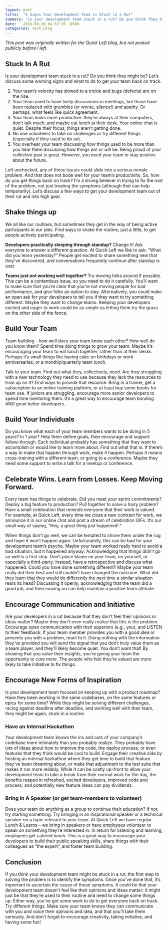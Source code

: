 ```yaml
---
layout: post
title:  "5 Signs Your Development Team is Stuck in a Rut"
summary: "Is your development team stuck in a rut? Do you think they might be? Let’s discuss some warning signs and what to do to get your team back on track."
date:   2016-08-30 04:52:35 -0600
categories: tech_blog
---
```

_This post was originally written for the Quick Left blog, but not posted publicly before I left._

## Stuck In A Rut

Is your development team stuck in a rut? Do you think they might be? Let’s discuss some warning signs and what to do to get your team back on track.

1.  Your team’s velocity has slowed to a trickle and bugs (defects) are on the rise.
2.  Your team used to have lively discussions in meetings, but those have been replaced with grumbles (or worse, _silence_!) and apathy. Or perhaps, what feels like quick agreement.
3.  Your team looks more productive: they’re always at their computers, don’t talk much, and maybe eat lunch at their desk. Your online chat is quiet. Despite their focus, things aren't getting done.
4.  No one volunteers to take on challenges or try different things (especially if they used to do so).
5.  You overhear your team discussing _how_ things used to be more than you hear them discussing how things _are_ or _will_ be. Being proud of your collective past is great. However, you need your team to stay positive about the future.

Left unchecked, any of these issues could slide into a serious morale problem. And that does not bode well for your team’s productivity. So, how do you get things back on track? I’m a strong believer in trying to fix the root of the problem, not just treating the symptoms (although that can help temporarily). Let’s discuss a few ways to get your development team out of their rut and into high gear.

## Shake things up

We all like our routines, but sometimes they get in the way of being active participants in our jobs. Find ways to shake the routine, just a little, to get people actively participating.

**Developers practically sleeping through standup?** Change it! Ask everyone to answer a different question. At Quick Left we like to ask: “What did you learn yesterday?” People get excited to share something new that they’ve discovered, and conversations frequently continue after standup is over.

**Teams just not working well together?** Try moving folks around if possible. This can be a contentious issue, so you need to do it carefully. You’ll want to make sure that you’re clear that you’re not moving people for bad performance, and give folks an option to stay. Alternatively, you could make an open ask for your developers to tell you if they want to try something different. Maybe they want to change teams. Keeping your developers excited and eager to work could be as simple as letting them try the grass on the other side of the fence.

## Build Your Team

Team building - how well does your team know each other? How well do you know them? Spend time doing things to grow your team. Maybe it’s encouraging your team to eat lunch together, rather than at their desks. Perhaps it’s small things like having cake on birthdays or work anniversaries, or a monthly/quarterly team lunch.

Talk to your team. Find out what they, collectively, need. Are they struggling with a new technology they need to use because they lack the resources to train up on it? Find ways to provide that resource. Bring in a trainer, get a subscription to an online training platform, or at least buy some books for team use. If juniors are struggling, encourage more senior developers to spend time mentoring them. It’s a great way to encourage team bonding AND grow better developers.

## Build Your Individuals

Do you know what each of your team members wants to be doing in 5 years? In 1 year? Help them define goals, then encourage and support follow-through. Each individual probably has something that they want to accomplish or would like to learn more about. Find out what that is. If there’s a way to make that happen through work, make it happen. Perhaps it means cross-training with a different team, or going to a conference. Maybe they need some support to write a talk for a meetup or conference.

## Celebrate Wins. Learn from Losses. Keep Moving Forward.

Every team has things to celebrate. Did you meet your sprint commitments? Deploy a big feature to production? Pull together to solve a hairy problem? Have a small celebration that reminds everyone that their work is valued. For example, at Quick Left, every time we close a new contract for work, we announce it in our online chat and post a stream of celebration GIFs. It’s our small way of saying, “Hey, a great thing just happened!.”

When things don’t go well, we can be tempted to shove them under the rug and hope it won’t happen again. Unfortunately, this can be bad for your development team’s psyche. Maybe your team worked really hard to avoid a bad situation, but it happened anyway. Acknowledging that things didn’t go so well is a first step. Don’t place blame on your team, on yourself, or especially a third-party. Instead, have a retrospective and discuss what happened. Could you have done something different? Maybe your team really did their best and still couldn’t have changed the outcome. What did they learn that they would do differently the _next_ time a similar situation rears its head? Discussing it openly, acknowledging that the team did a good job, and then moving on can help maintain a positive team attitude.

## Encourage Communication and Initiative

Are your developers in a rut because that they don't feel their opinions or ideas matter? Maybe they don’t even really realize that this is the problem. Encourage open communication with their superiors (e.g., you), and LISTEN to their feedback. If your team member provides you with a good idea or presents you with a problem, react to it. Doing nothing with the information they’ve provided you will send the signal that you don’t truly value them as a team player, and they’ll likely become quiet. You don’t want that! By showing that you value their insights, you’re giving your team the opportunity to _care more_. The people who feel they’re valued are more likely to take initiative to fix things.

## Encourage New Forms of Inspiration

Is your development team focused on keeping up with a product roadmap? Have they been working in the same codebases, on the same features or epics for some time? While they might be solving different challenges, racing against deadline after deadline, and working well with their team, they might be again, stuck in a routine.

### **Have an Internal Hackathon**

Your development team knows the ins and outs of your company’s codebase more intimately than you probably realize. They probably have lots of ideas about how to improve the code, the deploy process, or even features that they think would be cool to build. Engage their creative side by hosting an internal hackathon where they get time to build that feature they’ve been dreaming about, or make that adjustment to the test suite that makes it run more reliably. While it can be costly up-front to allow your development team to take a break from their normal work for the day, the benefits reaped in refreshed, excited developers, improved code and process, and potentially new feature ideas can pay dividends.

### **Bring in A Speaker (or get team-members to volunteer)**

Does your team do anything as a group to continue their education? If not, try starting something. Try bringing in an inspirational speaker or a technical speaker on a topic relevant to your team. At Quick Left we have regular Lunch & Learns – we bring in speakers or have employees volunteer to speak on something they’re interested in. In return for listening and learning, employees get catered lunch. This is a great way to encourage your developers to build their public speaking skills, share things with their colleagues as “the expert”, and foster team building.

## Conclusion

If you think your development team might be stuck in a rut, the first step to solving the problem is to identify the symptoms. Once you’ve done that, it’s important to ascertain the cause of those symptoms. It could be that your development team doesn’t feel like their opinions and ideas matter; it might just be that they’re used to their routine and need to change some things up. Either way, you’ve got some work to do to get everyone back on track. Try different things. Make sure your team knows they can communicate with you and voice their opinions and idea, and that you’ll take them seriously. And don’t forget to encourage creativity, taking initiative, and having some fun!